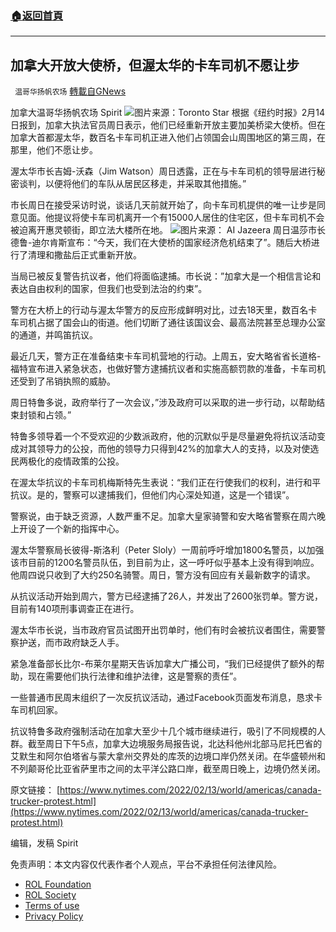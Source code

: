 ###  [:house:返回首頁](https://github.com/ourhimalayas/txt)
---


## 加拿大开放大使桥，但渥太华的卡车司机不愿让步
` 温哥华扬帆农场` [轉載自GNews](https://gnews.org/zh-hans/2004759/)

加拿大温哥华扬帆农场 Spirit
![](https://assets.gnews.org/wp-content/uploads/2022/02/rjb11673136-0-1-scaled.jpg)图片来源：Toronto Star
根据《纽约时报》2月14 日报到，加拿大执法官员周日表示，他们已经重新开放主要加美桥梁大使桥。但在加拿大首都渥太华，数百名卡车司机正进入他们占领国会山周围地区的第三周，在那里，他们不愿让步。

渥太华市长吉姆-沃森（Jim Watson）周日透露，正在与卡车司机的领导层进行秘密谈判，以便将他们的车队从居民区移走，并采取其他措施。”

市长周日在接受采访时说，谈话几天前就开始了，向卡车司机提供的唯一让步是同意见面。他提议将使卡车司机离开一个有15000人居住的住宅区，但卡车司机不会被迫离开惠灵顿街，即立法大楼所在地。
![](https://assets.gnews.org/wp-content/uploads/2022/02/1D2A3894.jpg)图片来源： AI Jazeera
周日温莎市长德鲁-迪尔肯斯宣布：“今天，我们在大使桥的国家经济危机结束了”。随后大桥进行了清理和撒盐后正式重新开放。

当局已被反复警告抗议者，他们将面临逮捕。市长说：”加拿大是一个相信言论和表达自由权利的国家，但我们也受到法治的约束”。

警方在大桥上的行动与渥太华警方的反应形成鲜明对比，过去18天里，数百名卡车司机占据了国会山的街道。他们切断了通往该国议会、最高法院甚至总理办公室的通道，并鸣笛抗议。

最近几天，警方正在准备结束卡车司机营地的行动。上周五，安大略省省长道格-福特宣布进入紧急状态，也做好警方逮捕抗议者和实施高额罚款的准备，卡车司机还受到了吊销执照的威胁。

周日特鲁多说，政府举行了一次会议，”涉及政府可以采取的进一步行动，以帮助结束封锁和占领。”

特鲁多领导着一个不受欢迎的少数派政府，他的沉默似乎是尽量避免将抗议活动变成对其领导力的公投，而他的领导力只得到42%的加拿大人的支持，以及对使选民两极化的疫情政策的公投。

在渥太华抗议的卡车司机梅斯特先生表说：“我们正在行使我们的权利，进行和平抗议。是的，警察可以逮捕我们，但他们内心深处知道，这是一个错误”。

警察说，由于缺乏资源，人数严重不足。加拿大皇家骑警和安大略省警察在周六晚上开设了一个新的指挥中心。

渥太华警察局长彼得-斯洛利（Peter Sloly）一周前呼吁增加1800名警员，以加强该市目前的1200名警员队伍，到目前为止，这一呼吁似乎基本上没有得到响应。他周四说只收到了大约250名骑警。周日，警方没有回应有关最新数字的请求。

从抗议活动开始到周六，警方已经逮捕了26人，并发出了2600张罚单。警方说，目前有140项刑事调查正在进行。

渥太华市长说，当市政府官员试图开出罚单时，他们有时会被抗议者围住，需要警察护送，而市政府缺乏人手。

紧急准备部长比尔-布莱尔星期天告诉加拿大广播公司，“我们已经提供了额外的帮助，现在需要他们执行法律和维护法律，这是警察的责任”。

一些普通市民周末组织了一次反抗议活动，通过Facebook页面发布消息，恳求卡车司机回家。

抗议特鲁多政府强制活动在加拿大至少十几个城市继续进行，吸引了不同规模的人群。截至周日下午5点，加拿大边境服务局报告说，北达科他州北部马尼托巴省的艾默生和阿尔伯塔省与蒙大拿州交界处的库茨的边境口岸仍然关闭。在华盛顿州和不列颠哥伦比亚省萨里市之间的太平洋公路口岸，截至周日晚上，边境仍然关闭。

原文链接：
[https://www.nytimes.com/2022/02/13/world/americas/canada-trucker-protest.html](https://www.nytimes.com/2022/02/13/world/americas/canada-trucker-protest.html)

编辑，发稿 Spirit

 

免责声明：本文内容仅代表作者个人观点，平台不承担任何法律风险。

- [ROL Foundation](https://rolfoundation.org/)
- [ROL Society](https://rolsociety.org/)
- [Terms of use](https://gnews.org/terms-of-use-3/)
- [Privacy Policy](https://gnews.org/privacy-policy/)
